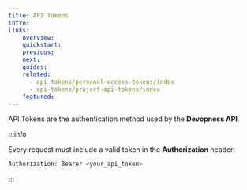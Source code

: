 ```yaml
---
title: API Tokens
intro:
links:
    overview:
    quickstart:
    previous:
    next:
    guides:
    related:
      - api-tokens/personal-access-tokens/index
      - api-tokens/project-api-tokens/index
    featured:
---
```


API Tokens are the authentication method used by the **Devopness API**.

:::info

Every request must include a valid token in the **Authorization** header:

```bash
Authorization: Bearer <your_api_token>
```

:::
